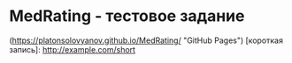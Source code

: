 # MedRating - тестовое задание
(https://platonsolovyanov.github.io/MedRating/ "GitHub Pages")
[короткая запись]: http://example.com/short
